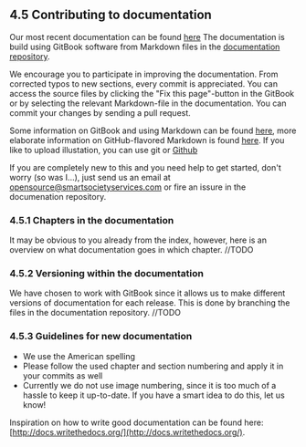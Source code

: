## 4.5 Contributing to documentation

Our most recent documentation can be found [here](http://54.77.62.182/documentation/) The documentation is build using GitBook software from Markdown files in the [documentation repository](https://github.com/OSGP/Documentation). 

We encourage you to participate in improving the documentation. From corrected typos to new sections, every commit is appreciated. You can access the source files by clicking the "Fix this page"-button in the GitBook or by selecting the relevant Markdown-file in the documentation. You can commit your changes by sending a pull request. 

Some information on GitBook and using Markdown can be found [here](http://help.gitbook.com/), more elaborate information on GitHub-flavored Markdown is found [here](https://help.github.com/articles/github-flavored-markdown/). If you like to upload illustation, you can use git or [Github](https://help.github.com/articles/adding-a-file-to-a-repository/)

If you are completely new to this and you need help to get started, don't worry (so was I...), just send us an email at opensource@smartsocietyservices.com or fire an issure in the documenation repository.

### 4.5.1 Chapters in the documentation

It may be obvious to you already from the index, however, here is an overview on what documentation goes in which chapter. //TODO

### 4.5.2 Versioning within the documentation

We have chosen to work with GitBook since it allows us to make different versions of documentation for each release. This is done by branching the files in the documentation repository. //TODO 

### 4.5.3 Guidelines for new documentation

- We use the American spelling
- Please follow the used chapter and section numbering and apply it in your commits as well
- Currently we do not use image numbering, since it is too much of a hassle to keep it up-to-date. If you have a smart idea to do this, let us know! 


Inspiration on how to write good documentation can be found here: [http://docs.writethedocs.org/](http://docs.writethedocs.org/).

